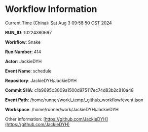 # Workflow Information

Current Time (China): Sat Aug  3 09:58:50 CST 2024  

**RUN_ID**: 10224380697  

**Workflow**: Snake  

**Run Number**: 414  

**Actor**: JackieDYH  

**Event Name**: schedule  

**Repository**: JackieDYH/JackieDYH  

**Commit SHA**: c1b9695c3009a1500d975117ec74d83b2c810a48  

**Event Path**: /home/runner/work/_temp/_github_workflow/event.json  

**Workspace**: /home/runner/work/JackieDYH/JackieDYH  

Other information: [https://github.com/JackieDYH](https://github.com/JackieDYH)
